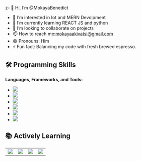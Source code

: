 z- 👋 Hi, I’m @MokayaBenedict
- 👀 I’m interested in Iot and MERN Devolpment 
- 🌱 I’m currently learning REACT JS and python
- 💞️ I’m looking to collaborate on projects
- 📫 How to reach me:mokayaakivatsi@gmail.com
- 😄 Pronouns: Him
- ⚡ Fun fact: Balancing my code with fresh brewed espresso.
## 🛠 Programming Skills  
**Languages, Frameworks, and Tools:**  


- ![](https://img.shields.io/badge/-JavaScript-black?style=for-the-badge&logo=javascript)
- ![](https://img.shields.io/badge/-React-black?style=for-the-badge&logo=react)
- ![](https://img.shields.io/badge/-Node.js-black?style=for-the-badge&logo=node.js)
- ![](https://img.shields.io/badge/-Git-black?style=for-the-badge&logo=git)
- ![](https://img.shields.io/badge/-GitHub-black?style=for-the-badge&logo=github)
- ![](https://img.shields.io/badge/-CSS3-black?style=for-the-badge&logo=css3)
## 📚 Actively Learning  

<table>
  <tr>
    <td><img src="https://img.shields.io/badge/-JavaScript-F7DF1E?style=flat&logo=javascript&logoColor=black"></td>
    <td><img src="https://img.shields.io/badge/-React-61DAFB?style=flat&logo=react&logoColor=black"></td>
    <td><img src="https://img.shields.io/badge/-C-A8B9CC?style=flat&logo=c&logoColor=white"></td>
    <td><img src="https://img.shields.io/badge/-Python-3776AB?style=flat&logo=python&logoColor=white"></td>
  </tr>
</table>
<!---
MokayaBenedict/MokayaBenedict is a ✨ special ✨ repository because its `README.md` (this file) appears on your GitHub profile.
You can click the Preview link to take a look at your changes.
--->
